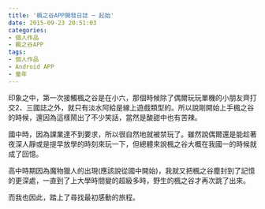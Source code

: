 ```yaml
---
title: '楓之谷APP開發日誌 ─ 起始'
date: 2015-09-23 20:51:03
categories:
- 個人作品
- 楓之谷APP
tags:
- 個人作品
- Android APP
- 童年
---
```

印象之中，第一次接觸楓之谷是在小六，那個時候除了偶爾玩玩單機的小朋友齊打交2、三國誌之外，就只有淡水阿給是線上遊戲類型的。所以說剛開始上手楓之谷的時候，還因為這樣鬧出了不少笑話，當然是酸甜中也有苦辣。

國中時，因為課業達不到要求，所以很自然地就被禁玩了。雖然說偶爾還是能趁著夜深人靜或是提早放學的時刻來玩一下，但總體來說楓之谷大概在我國一的時候就成了回憶。

高中時期因為魔物獵人的出現(應該說從國中開始)，我就又把楓之谷塵封到了記憶的更深處，一直到了上大學時間變的超級多時，野生的楓之谷才再次跳了出來。

而我也因此，踏上了尋找最初感動的旅程。
